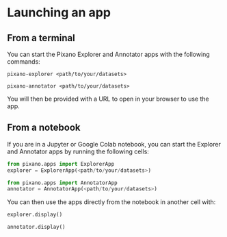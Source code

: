 # Launching an app

## From a terminal

You can start the Pixano Explorer and Annotator apps with the following commands:

```shell
pixano-explorer <path/to/your/datasets>
```

```shell
pixano-annotator <path/to/your/datasets>
```

You will then be provided with a URL to open in your browser to use the app.

## From a notebook

If you are in a Jupyter or Google Colab notebook, you can start the Explorer and Annotator apps by running the following cells:

```python
from pixano.apps import ExplorerApp
explorer = ExplorerApp(<path/to/your/datasets>)
```

```python
from pixano.apps import AnnotatorApp
annotator = AnnotatorApp(<path/to/your/datasets>)
```

You can then use the apps directly from the notebook in another cell with:

```python
explorer.display()
```

```python
annotator.display()
```